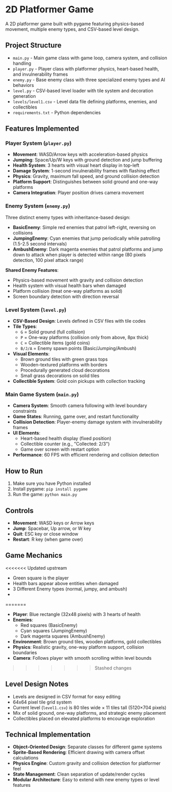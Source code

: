 # 2D Platformer Game

A 2D platformer game built with pygame featuring physics-based movement, multiple enemy types, and CSV-based level design.

## Project Structure

- `main.py` - Main game class with game loop, camera system, and collision handling
- `player.py` - Player class with platformer physics, heart-based health, and invulnerability frames
- `enemy.py` - Base enemy class with three specialized enemy types and AI behaviors
- `level.py` - CSV-based level loader with tile system and decoration generation
- `levels/level1.csv` - Level data file defining platforms, enemies, and collectibles
- `requirements.txt` - Python dependencies

## Features Implemented

### Player System (`player.py`)

- **Movement**: WASD/Arrow keys with acceleration-based physics
- **Jumping**: Space/Up/W keys with ground detection and jump buffering
- **Health System**: 3 hearts with visual heart display in top-left
- **Damage System**: 1-second invulnerability frames with flashing effect
- **Physics**: Gravity, maximum fall speed, and ground collision detection
- **Platform Support**: Distinguishes between solid ground and one-way platforms
- **Camera Integration**: Player position drives camera movement

### Enemy System (`enemy.py`)

Three distinct enemy types with inheritance-based design:

- **BasicEnemy**: Simple red enemies that patrol left-right, reversing on collisions
- **JumpingEnemy**: Cyan enemies that jump periodically while patrolling (1.5-2.5 second intervals)
- **AmbushEnemy**: Dark magenta enemies that patrol platforms and jump down to attack when player is detected within range (80 pixels detection, 100 pixel attack range)

**Shared Enemy Features**:

- Physics-based movement with gravity and collision detection
- Health system with visual health bars when damaged
- Platform collision (treat one-way platforms as solid)
- Screen boundary detection with direction reversal

### Level System (`level.py`)

- **CSV-Based Design**: Levels defined in CSV files with tile codes
- **Tile Types**:
  - `G` = Solid ground (full collision)
  - `P` = One-way platforms (collision only from above, 8px thick)
  - `C` = Collectible items (gold coins)
  - `B/J/A` = Enemy spawn points (Basic/Jumping/Ambush)
- **Visual Elements**:
  - Brown ground tiles with green grass tops
  - Wooden-textured platforms with borders
  - Procedurally generated cloud decorations
  - Small grass decorations on solid tiles
- **Collectible System**: Gold coin pickups with collection tracking

### Main Game System (`main.py`)

- **Camera System**: Smooth camera following with level boundary constraints
- **Game States**: Running, game over, and restart functionality
- **Collision Detection**: Player-enemy damage system with invulnerability frames
- **UI Elements**:
  - Heart-based health display (fixed position)
  - Collectible counter (e.g., "Collected: 2/3")
  - Game over screen with restart option
- **Performance**: 60 FPS with efficient rendering and collision detection

## How to Run

1. Make sure you have Python installed
2. Install pygame: `pip install pygame`
3. Run the game: `python main.py`

## Controls

- **Movement**: WASD keys or Arrow keys
- **Jump**: Spacebar, Up arrow, or W key
- **Quit**: ESC key or close window
- **Restart**: R key (when game over)

## Game Mechanics

<<<<<<< Updated upstream
- Green square is the player
- Health bars appear above entities when damaged
- 3 Different Enemy types (normal, jumpy, and ambush)
- 
=======
- **Player**: Blue rectangle (32x48 pixels) with 3 hearts of health
- **Enemies**:
  - Red squares (BasicEnemy)
  - Cyan squares (JumpingEnemy)
  - Dark magenta squares (AmbushEnemy)
- **Environment**: Brown ground tiles, wooden platforms, gold collectibles
- **Physics**: Realistic gravity, one-way platform support, collision boundaries
- **Camera**: Follows player with smooth scrolling within level bounds
>>>>>>> Stashed changes

## Level Design Notes

- Levels are designed in CSV format for easy editing
- 64x64 pixel tile grid system
- Current level (`level1.csv`) is 80 tiles wide × 11 tiles tall (5120×704 pixels)
- Mix of solid ground, one-way platforms, and strategic enemy placement
- Collectibles placed on elevated platforms to encourage exploration

## Technical Implementation

- **Object-Oriented Design**: Separate classes for different game systems
- **Sprite-Based Rendering**: Efficient drawing with camera offset calculations  
- **Physics Engine**: Custom gravity and collision detection for platformer feel
- **State Management**: Clean separation of update/render cycles
- **Modular Architecture**: Easy to extend with new enemy types or level features
